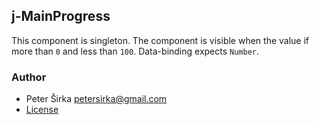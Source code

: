 ## j-MainProgress

This component is singleton. The component is visible when the value if more than `0` and less than `100`. Data-binding expects `Number`.

### Author

- Peter Širka <petersirka@gmail.com>
- [License](https://www.totaljs.com/licenses/)

